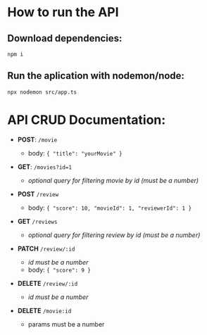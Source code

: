 # How to run the API
## Download dependencies:
```
npm i
```
## Run the aplication with nodemon/node:
```
npx nodemon src/app.ts
```

# API CRUD Documentation:

- **POST**: `/movie` 
    - body: `{ "title": "yourMovie" }`

- **GET**: `/movies?id=1`
    - *optional query for filtering movie by id (must be a number)*

- **POST** `/review`
    - body: `{ "score": 10, "movieId": 1, "reviewerId": 1 }`

- **GET** `/reviews`
    - *optional query for filtering review by id (must be a number)*

- **PATCH** `/review/:id`
    - *id must be a number*
    - body: `{ "score": 9 }`

- **DELETE** `/review/:id`
    - *id must be a number*

- **DELETE** `/movie:id`
    - params must be a number